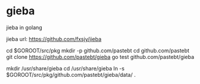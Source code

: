 gieba
=====

jieba in golang

jieba url: https://github.com/fxsjy/jieba

cd $GOROOT/src/pkg
mkdir -p github.com/pastebt
cd github.com/pastebt
git clone https://github.com/pastebt/gieba
go test github.com/pastebt/gieba

mkdir /usr/share/gieba
cd /usr/share/gieba
ln -s $GOROOT/src/pkg/github.com/pastebt/gieba/data/ .
